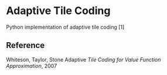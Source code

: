 # Adaptive Tile Coding 
Python implementation of adaptive tile coding [1]

## Reference
Whiteson, Taylor, Stone Adaptive *Tile Coding for Value Function Approximation*, 2007

